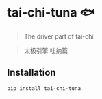 # tai-chi-tuna 🐟
> The driver part of tai-chi

> 太极引擎 吐纳篇

## Installation
```bash
pip install tai-chi-tuna
```